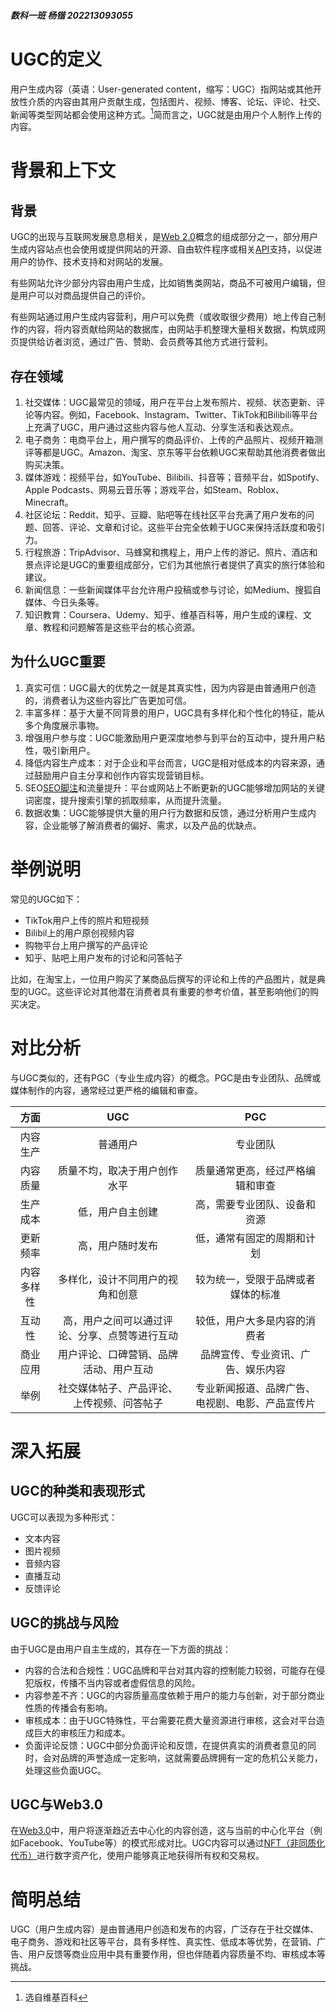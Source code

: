 ##### 数科一班 杨锴 202213093055
# UGC的定义

用户生成内容（英语：User-generated content，缩写：UGC）指网站或其他开放性介质的内容由其用户贡献生成，包括图片、视频、博客、论坛、评论、社交、新闻等类型网站都会使用这种方式。[^1]简而言之，UGC就是由用户个人制作上传的内容。
[^1]:选自维基百科
# 背景和上下文

## 背景

UGC的出现与互联网发展息息相关，是[Web 2.0][Web2.0脚注]概念的组成部分之一，部分用户生成内容站点也会使用或提供网站的开源、自由软件程序或相关[API][API脚注]支持，以促进用户的协作、技术支持和对网站的发展。

有些网站允许少部分内容由用户生成，比如销售类网站，商品不可被用户编辑，但是用户可以对商品提供自己的评价。

有些网站通过用户生成内容营利，用户可以免费（或收取很少费用）地上传自己制作的内容，将内容贡献给网站的数据库，由网站手机整理大量相关数据，构筑成网页提供给访者浏览，通过广告、赞助、会员费等其他方式进行营利。

## 存在领域

1. 社交媒体：UGC最常见的领域，用户在平台上发布照片、视频、状态更新、评论等内容。例如，Facebook、Instagram、Twitter、TikTok和Bilibili等平台上充满了UGC，用户通过这些内容与他人互动、分享生活和表达观点。
2. 电子商务：电商平台上，用户撰写的商品评价、上传的产品照片、视频开箱测评等都是UGC。Amazon、淘宝、京东等平台依赖UGC来帮助其他消费者做出购买决策。
3. 媒体游戏：视频平台，如YouTube、Bilibili、抖音等；音频平台，如Spotify、Apple Podcasts、网易云音乐等；游戏平台，如Steam、Roblox、Minecraft。
4. 社区论坛：Reddit、知乎、豆瓣、贴吧等在线社区平台充满了用户发布的问题、回答、评论、文章和讨论。这些平台完全依赖于UGC来保持活跃度和吸引力。
5. 行程旅游：TripAdvisor、马蜂窝和携程上，用户上传的游记、照片、酒店和景点评论是UGC的重要组成部分，它们为其他旅行者提供了真实的旅行体验和建议。
6. 新闻信息：一些新闻媒体平台允许用户投稿或参与讨论，如Medium、搜狐自媒体、今日头条等。
7. 知识教育：Coursera、Udemy、知乎、维基百科等，用户生成的课程、文章、教程和问题解答是这些平台的核心资源。

## 为什么UGC重要

1. 真实可信：UGC最大的优势之一就是其真实性，因为内容是由普通用户创造的，消费者认为这些内容比广告更加可信。
2. 丰富多样：基于大量不同背景的用户，UGC具有多样化和个性化的特征，能从多个角度展示事物。
3. 增强用户参与度：UGC能激励用户更深度地参与到平台的互动中，提升用户粘性，吸引新用户。
4. 降低内容生产成本：对于企业和平台而言，UGC是相对低成本的内容来源，通过鼓励用户自主分享和创作内容实现营销目标。
5. SEO[SEO脚注]和流量提升：平台或网站上不断更新的UGC能够增加网站的关键词密度，提升搜索引擎的抓取频率，从而提升流量。
6. 数据收集：UGC能够提供大量的用户行为数据和反馈，通过分析用户生成内容，企业能够了解消费者的偏好、需求，以及产品的优缺点。

[Web2.0脚注]:https://zh.wikipedia.org/wiki/Web_2.0
[API脚注]:https://zh.wikipedia.org/wiki/%E5%BA%94%E7%94%A8%E7%A8%8B%E5%BA%8F%E6%8E%A5%E5%8F%A3
[SEO脚注]:https://zh.wikipedia.org/wiki/%E6%90%9C%E5%B0%8B%E5%BC%95%E6%93%8E%E6%9C%80%E4%BD%B3%E5%8C%96

# 举例说明

常见的UGC如下：
- TikTok用户上传的照片和短视频
- Bilibil上的用户原创视频内容
- 购物平台上用户撰写的产品评论
- 知乎、贴吧上用户发布的讨论和问答帖子

比如，在淘宝上，一位用户购买了某商品后撰写的评论和上传的产品图片，就是典型的UGC。这些评论对其他潜在消费者具有重要的参考价值，甚至影响他们的购买决定。

# 对比分析

与UGC类似的，还有PGC（专业生成内容）的概念。PGC是由专业团队、品牌或媒体制作的内容，通常经过更严格的编辑和审查。

|方面|UGC|PGC|
|:-:|:-:|:-:|
|内容生产|普通用户|专业团队|
|内容质量|质量不均，取决于用户创作水平|质量通常更高，经过严格编辑和审查|
|生产成本|低，用户自主创建|高，需要专业团队、设备和资源|
|更新频率|高，用户随时发布|低，通常有固定的周期和计划|
|内容多样性|多样化，设计不同用户的视角和创意|较为统一，受限于品牌或者媒体的标准|
|互动性|高，用户之间可以通过评论、分享、点赞等进行互动|较低，用户大多是内容的消费者|
|商业应用|用户评论、口碑营销、品牌活动、用户互动|品牌宣传、专业资讯、广告、娱乐内容|
|举例|社交媒体帖子、产品评论、上传视频、问答帖子|专业新闻报道、品牌广告、电视剧、电影、产品宣传片|
# 深入拓展

## UGC的种类和表现形式

UGC可以表现为多种形式：

- 文本内容
- 图片视频
- 音频内容
- 直播互动
- 反馈评论

## UGC的挑战与风险

由于UGC是由用户自主生成的，其存在一下方面的挑战：

- 内容的合法和合规性：UGC品牌和平台对其内容的控制能力较弱，可能存在侵犯版权，传播不当内容或者虚假信息的风险。
- 内容参差不齐：UGC的内容质量高度依赖于用户的能力与创新，对于部分商业性质的传播会有影响。
- 审核成本：由于UGC特殊性，平台需要花费大量资源进行审核，这会对平台造成巨大的审核压力和成本。
- 负面评论反馈：UGC中部分负面评论和反馈，在提供真实的消费者意见的同时，会对品牌的声誉造成一定影响，这就需要品牌拥有一定的危机公关能力，处理这些负面UGC。
## UGC与Web3.0
在[Web3.0][Web3.0脚注]中，用户将逐渐趋近去中心化的内容创造，这与当前的中心化平台（例如Facebook、YouTube等）的模式形成对比。UGC内容可以通过[NFT（非同质化代币）][NFT（非同质化代币）脚注]进行数字资产化，使用户能够真正地获得所有权和交易权。

[Web3.0脚注]:https://zh.wikipedia.org/wiki/Web3
[NFT（非同质化代币）脚注]:https://zh.wikipedia.org/wiki/NFT
# 简明总结

UGC（用户生成内容）是由普通用户创造和发布的内容，广泛存在于社交媒体、电子商务、游戏和社区等平台，具有多样性、真实性、低成本等优势，在营销、广告、用户反馈等商业应用中具有重要作用，但也伴随着内容质量不均、审核成本等挑战。
